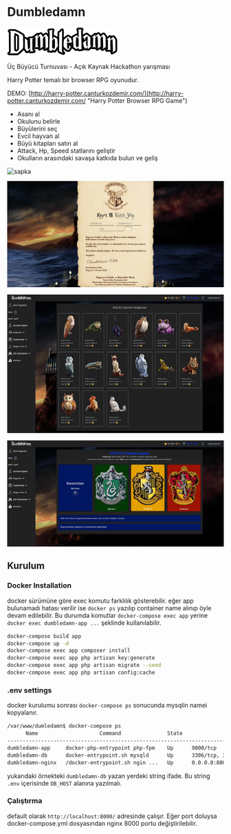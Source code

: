 # Dumbledamn

<img src="readme_assets/dumbledamn.png" style="width:256px">

Üç Büyücü Turnuvası - Açık Kaynak Hackathon yarışması

Harry Potter temalı bir browser RPG oyunudur.

DEMO: [http://harry-potter.canturkozdemir.com/](http://harry-potter.canturkozdemir.com/ "Harry Potter Browser RPG Game")

- Asanı al
- Okulunu belirle
- Büyülerini seç
- Evcil hayvan al
- Büyü kitapları satın al
- Attack, Hp, Speed statlarını geliştir
- Okulların arasındaki savaşa katkıda bulun ve geliş

![sapka](readme_assets/6.gif)

![letter](readme_assets/6.jpg)

![animal](readme_assets/2.jpg)

![school](readme_assets/4.jpg)

## Kurulum

### Docker Installation

docker sürümüne göre exec komutu farklılık gösterebilir. eğer app bulunamadı hatası verilir ise `docker ps` yazılıp container name alınıp öyle devam edilebilir. Bu durumda komutlar `docker-compose exec app` yerine `docker exec dumbledamn-app ...` şeklinde kullanılabilir.

```bash
docker-compose build app
docker-compose up -d
docker-compose exec app composer install
docker-compose exec app php artisan key:generate
docker-compose exec app php artisan migrate --seed
docker-compose exec app php artisan config:cache
```

### .env settings

docker kurulumu sonrası `docker-compose ps` sonucunda mysqlin namei kopyalanır.

```bash
/var/www/dumledamn$ docker-compose ps
      Name                    Command               State                  Ports                
------------------------------------------------------------------------------------------------
dumbledamn-app     docker-php-entrypoint php-fpm    Up      9000/tcp                            
dumbledamn-db      docker-entrypoint.sh mysqld      Up      3306/tcp, 33060/tcp                 
dumbledamn-nginx   /docker-entrypoint.sh ngin ...   Up      0.0.0.0:8000->80/tcp,:::8000->80/tcp
```

yukarıdaki örnekteki `dumbledamn-db` yazan yerdeki string ifade. Bu string `.env` içerisinde `DB_HOST` alanına yazılmalı.

### Çalıştırma

default olarak `http://localhost:8000/` adresinde çalışır. Eğer port doluysa docker-compose.yml dosyasından nginx 8000 portu değiştirilebilir.
